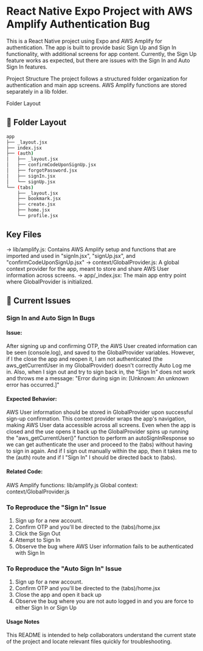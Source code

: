 # React Native Expo Project with AWS Amplify Authentication Bug

This is a React Native project using Expo and AWS Amplify for authentication. The app is built to provide basic Sign Up and Sign In functionality, with additional screens for app content. Currently, the Sign Up feature works as expected, but there are issues with the Sign In and Auto Sign In features.

Project Structure
The project follows a structured folder organization for authentication and main app screens. AWS Amplify functions are stored separately in a lib folder.

Folder Layout

## 📁 Folder Layout

```sh
app
├── _layout.jsx
├── index.jsx
├── (auth)
│   ├── _layout.jsx
│   ├── confirmCodeUponSignUp.jsx
│   ├── forgotPassword.jsx
│   ├── signIn.jsx
│   └── signUp.jsx
└── (tabs)
    ├── _layout.jsx
    ├── bookmark.jsx
    ├── create.jsx
    ├── home.jsx
    └── profile.jsx

```

## Key Files
-> lib/amplify.js: Contains AWS Amplify setup and functions that are imported and used in "signIn.jsx", "signUp.jsx", and "confirmCodeUponSignUp.jsx"
-> context/GlobalProvider.js: A global context provider for the app, meant to store and share AWS User information across screens.
-> app/_index.jsx: The main app entry point where GlobalProvider is initialized.

## 🚨 Current Issues

### Sign In and Auto Sign In Bugs

#### Issue: 
After signing up and confirming OTP, the AWS User created information can be seen (console.log), and saved to the GlobalProvider variables. However, if I the close the app and reopen it, I am not authenticated (the aws_getCurrentUser in my GlobalProvider) doesn't correctly Auto Log me in. Also, when I sign out and try to sign back in, the "Sign In" does not work and throws me a message: "Error during sign in: [Unknown: An unknown error has occurred.]"

#### Expected Behavior: 
AWS User information should be stored in GlobalProvider upon successful sign-up confirmation. This context provider wraps the app's navigation, making AWS User data accessible across all screens. Even when the app is closed and the use opens it back up the GlobalProvider spins up running the "aws_getCurrentUser()" function to perform an autoSignInResponse so we can get authenticate the user and proceed to the (tabs) without having to sign in again. And if I sign out manually within the app, then it takes me to the (auth) route and if I "Sign In" I should be directed back to (tabs). 

#### Related Code:
AWS Amplify functions: lib/amplify.js
Global context: context/GlobalProvider.js

### To Reproduce the "Sign In" Issue
1. Sign up for a new account.
2. Confirm OTP and you'll be directed to the (tabs)/home.jsx
3. Click the Sign Out
4. Attempt to Sign In
5. Observe the bug where AWS User information fails to be authenticated with Sign In

### To Reproduce the "Auto Sign In" Issue
1. Sign up for a new account.
2. Confirm OTP and you'll be directed to the (tabs)/home.jsx
3. Close the app and open it back up
4. Observe the bug where you are not auto logged in and you are force to either Sign In or Sign Up

#### Usage Notes
This README is intended to help collaborators understand the current state of the project and locate relevant files quickly for troubleshooting.



